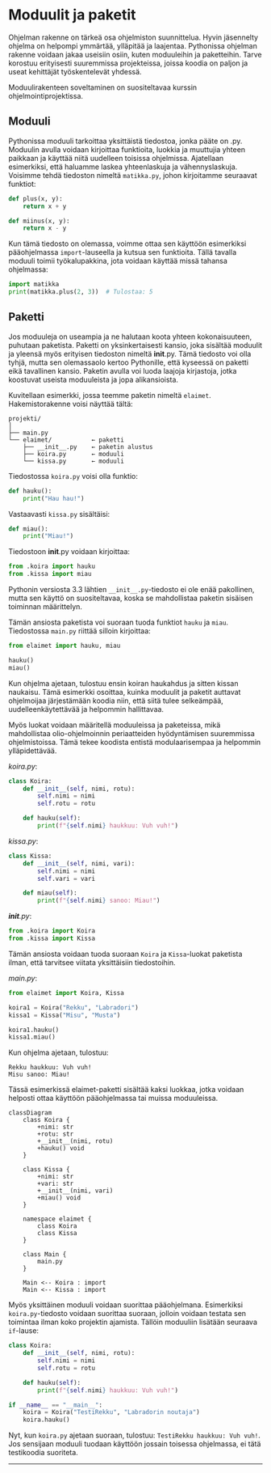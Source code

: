 # Moduulit ja paketit

Ohjelman rakenne on tärkeä osa ohjelmiston suunnittelua. Hyvin jäsennelty ohjelma on helpompi ymmärtää, ylläpitää ja laajentaa. Pythonissa ohjelman rakenne voidaan jakaa useisiin osiin, kuten moduuleihin ja paketteihin. Tarve korostuu erityisesti suuremmissa projekteissa, joissa koodia on paljon ja useat kehittäjät työskentelevät yhdessä.

Moduulirakenteen soveltaminen on suositeltavaa kurssin ohjelmointiprojektissa.

## Moduuli

Pythonissa moduuli tarkoittaa yksittäistä tiedostoa, jonka pääte on .py. Moduulin avulla voidaan kirjoittaa funktioita, luokkia ja muuttujia yhteen paikkaan ja käyttää niitä uudelleen toisissa ohjelmissa. Ajatellaan esimerkiksi, että haluamme laskea yhteenlaskuja ja vähennyslaskuja. Voisimme tehdä tiedoston nimeltä `matikka.py`, johon kirjoitamme seuraavat funktiot:

```python
def plus(x, y):
    return x + y

def miinus(x, y):
    return x - y
```

Kun tämä tiedosto on olemassa, voimme ottaa sen käyttöön esimerkiksi pääohjelmassa `import`-lauseella ja kutsua sen funktioita. Tällä tavalla moduuli toimii työkalupakkina, jota voidaan käyttää missä tahansa ohjelmassa:

```python
import matikka
print(matikka.plus(2, 3))  # Tulostaa: 5
```

## Paketti

Jos moduuleja on useampia ja ne halutaan koota yhteen kokonaisuuteen, puhutaan paketista. Paketti on yksinkertaisesti kansio, joka sisältää moduulit ja yleensä myös erityisen tiedoston nimeltä __init__.py. Tämä tiedosto voi olla tyhjä, mutta sen olemassaolo kertoo Pythonille, että kyseessä on paketti eikä tavallinen kansio. Paketin avulla voi luoda laajoja kirjastoja, jotka koostuvat useista moduuleista ja jopa alikansioista.

Kuvitellaan esimerkki, jossa teemme paketin nimeltä `elaimet`. Hakemistorakenne voisi näyttää tältä:

```directory
projekti/
│
├── main.py
└── elaimet/           ← paketti
    ├── __init__.py    ← paketin alustus
    ├── koira.py       ← moduuli
    └── kissa.py       ← moduuli
```

Tiedostossa `koira.py` voisi olla funktio:

```python
def hauku():
    print("Hau hau!")
```

Vastaavasti `kissa.py` sisältäisi:

```python
def miau():
    print("Miau!")
```

Tiedostoon __init__.py voidaan kirjoittaa:

```python
from .koira import hauku
from .kissa import miau
```

Pythonin versiosta 3.3 lähtien `__init__.py`-tiedosto ei ole enää pakollinen, mutta sen käyttö on suositeltavaa, koska se mahdollistaa paketin sisäisen toiminnan määrittelyn.

Tämän ansiosta paketista voi suoraan tuoda funktiot `hauku` ja `miau`. Tiedostossa `main.py` riittää silloin kirjoittaa:

```python
from elaimet import hauku, miau

hauku()
miau()
```

Kun ohjelma ajetaan, tulostuu ensin koiran haukahdus ja sitten kissan naukaisu. Tämä esimerkki osoittaa, kuinka moduulit ja paketit auttavat ohjelmoijaa järjestämään koodia niin, että siitä tulee selkeämpää, uudelleenkäytettävää ja helpommin hallittavaa.

Myös luokat voidaan määritellä moduuleissa ja paketeissa, mikä mahdollistaa olio-ohjelmoinnin periaatteiden hyödyntämisen suuremmissa ohjelmistoissa. Tämä tekee koodista entistä modulaarisempaa ja helpommin ylläpidettävää.

*koira.py*:

```python
class Koira:
    def __init__(self, nimi, rotu):
        self.nimi = nimi
        self.rotu = rotu

    def hauku(self):
        print(f"{self.nimi} haukkuu: Vuh vuh!")
```

*kissa.py*:

```python
class Kissa:
    def __init__(self, nimi, vari):
        self.nimi = nimi
        self.vari = vari

    def miau(self):
        print(f"{self.nimi} sanoo: Miau!")
```

*__init__.py*:

```python
from .koira import Koira
from .kissa import Kissa
```

Tämän ansiosta voidaan tuoda suoraan `Koira` ja `Kissa`-luokat paketista ilman, että tarvitsee viitata yksittäisiin tiedostoihin.

*main.py*:

```python
from elaimet import Koira, Kissa

koira1 = Koira("Rekku", "Labradori")
kissa1 = Kissa("Misu", "Musta")

koira1.hauku()
kissa1.miau()
```

Kun ohjelma ajetaan, tulostuu:

```output
Rekku haukkuu: Vuh vuh!
Misu sanoo: Miau!
```

Tässä esimerkissä elaimet-paketti sisältää kaksi luokkaa, jotka voidaan helposti ottaa käyttöön pääohjelmassa tai muissa moduuleissa.

```mermaid
classDiagram
    class Koira {
        +nimi: str
        +rotu: str
        +__init__(nimi, rotu)
        +hauku() void
    }

    class Kissa {
        +nimi: str
        +vari: str
        +__init__(nimi, vari)
        +miau() void
    }

    namespace elaimet {
        class Koira
        class Kissa
    }

    class Main {
        main.py
    }

    Main <-- Koira : import
    Main <-- Kissa : import
```

Myös yksittäinen moduuli voidaan suorittaa pääohjelmana. Esimerkiksi `koira.py`-tiedosto voidaan suorittaa suoraan, jolloin voidaan testata sen toimintaa ilman koko projektin ajamista. Tällöin moduuliin lisätään seuraava `if`-lause:

```python
class Koira:
    def __init__(self, nimi, rotu):
        self.nimi = nimi
        self.rotu = rotu

    def hauku(self):
        print(f"{self.nimi} haukkuu: Vuh vuh!")

if __name__ == "__main__":
    koira = Koira("TestiRekku", "Labradorin noutaja")
    koira.hauku()
```

Nyt, kun `koira.py` ajetaan suoraan, tulostuu: `TestiRekku haukkuu: Vuh vuh!`. Jos sensijaan moduuli tuodaan käyttöön jossain toisessa ohjelmassa, ei tätä testikoodia suoriteta.

---

<!-- add mermaid support for gh pages -->
<script type="module">
    Array.from(document.getElementsByClassName("language-mermaid")).forEach(element => {
      element.classList.add("mermaid");
    });
    import mermaid from 'https://cdn.jsdelivr.net/npm/mermaid@11/dist/mermaid.esm.min.mjs';
    mermaid.initialize({ startOnLoad: true });
</script>
